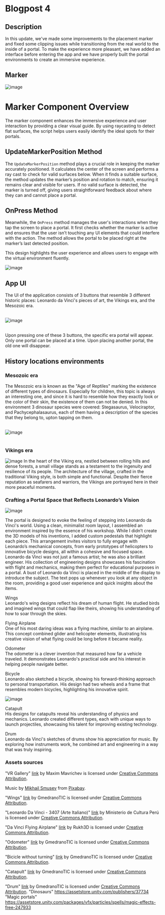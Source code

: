 # Blogpost 4 #

## Description ##

In this update, we've made some improvements to the placement marker and fixed some clipping issues while transitioning from the real world to the inside of a portal. To make the experience more pleasant, we have added an interface before entering the app and we have properly built the portal environments to create an immersive experience.

## Marker ##

![image](https://github.com/user-attachments/assets/d5d93ac1-4764-48c7-9aff-8dc19b8b6bdf)

# Marker Component Overview

The marker component enhances the immersive experience and user interaction by providing a clear visual guide. By using raycasting to detect flat surfaces, the script helps users easily identify the ideal spots for their portals.

## UpdateMarkerPosition Method

The `UpdateMarkerPosition` method plays a crucial role in keeping the marker accurately positioned. It calculates the center of the screen and performs a ray cast to check for valid surfaces below. When it finds a suitable surface, the method updates the marker’s position and rotation to match, ensuring it remains clear and visible for users. If no valid surface is detected, the marker is turned off, giving users straightforward feedback about where they can and cannot place a portal.

## OnPress Method

Meanwhile, the `OnPress` method manages the user's interactions when they tap the screen to place a portal. It first checks whether the marker is active and ensures that the user isn’t touching any UI elements that could interfere with the action. The method allows the portal to be placed right at the marker’s last detected position.

This design highlights the user experience and allows users to engage with the virtual environment fluently.

![image](https://github.com/user-attachments/assets/c4831b6a-2da1-421b-ac01-d931a9af28cf)

## App UI ##  

The UI of the application consists of 3 buttons that resemble 3 different historic places: Leonardo da Vinci's pieces of art, the Vikings era, and the Mesozoic era.

<br>![image](https://github.com/user-attachments/assets/a3565123-922b-4476-b8d3-ffc3f0af11b8)<br><br>

Upon pressing one of these 3 buttons, the specific era portal will appear. Only one portal can be placed at a time. Upon placing another portal, the old one will disappear.

## History locations environments ##

### Mesozoic era ###

The Mesozoic era is known as the "Age of Reptiles" marking the existence of different types of dinosaurs. Especially for children, this topic is always an interesting one, and since it is hard to resemble how they exactly look or the color of their skin, the existence of them can not be denied. In this environment 3 dinosaur species were covered: Stegasaurus, Velociraptor, and Pachycephalasaurus, each of them having a description of the species that they belong to, upton tapping on them.

<br>![image](https://github.com/user-attachments/assets/0e3c576d-9e90-4285-85fd-7eda6e5443fb)<br><br>

### Vikings era ###
![image](https://github.com/user-attachments/assets/19c2d45c-2c7a-49fc-a615-cfba118fa18e)
In the heart of the Viking era, nestled between rolling hills and dense forests, a small village stands as a testament to the ingenuity and resilience of its people. The architecture of the village, crafted in the traditional Viking style, is both simple and functional. Despite their fierce reputation as seafarers and warriors, the Vikings are portrayed here in their more peaceful moments.

### Crafting a Portal Space that Reflects Leonardo’s Vision

![image](https://github.com/user-attachments/assets/ebe704c6-1ec8-49e0-aff2-8f7ab367b4d2)

The portal is designed to evoke the feeling of stepping into Leonardo da Vinci's world. Using a clean, minimalist room layout, I assembled an environment inspired by the essence of his workshop. While I didn’t create the 3D models of his inventions, I added custom pedestals that highlight each piece. This arrangement invites visitors to fully engage with Leonardo’s mechanical concepts, from early prototypes of helicopters to innovative bicycle designs, all within a cohesive and focused space. Leonardo da Vinci was not just a famous artist; he was also a brilliant engineer. His collection of engineering designs showcases his fascination with flight and mechanics, making them perfect for educational purposes in a portal. A bust of Leonardo da Vinci is placed in the middle of the display to introduce the subject. The text pops up whenever you look at any object in the room, providing a good user experience and quick insights about the items.

Wings <br>
Leonardo's wing designs reflect his dream of human flight. He studied birds and imagined wings that could flap like theirs, showing his understanding of how to soar through the skies.

Flying Airplane <br>
One of his most daring ideas was a flying machine, similar to an airplane. This concept combined glider and helicopter elements, illustrating his creative vision of what flying could be long before it became reality.

Odometer <br>
The odometer is a clever invention that measured how far a vehicle traveled. It demonstrates Leonardo's practical side and his interest in helping people navigate better.

Bicycle <br>
Leonardo also sketched a bicycle, showing his forward-thinking approach to personal transportation. His design had two wheels and a frame that resembles modern bicycles, highlighting his innovative spirit.

![image](https://github.com/user-attachments/assets/aa507be3-119c-42af-8ec3-c0cca58b05bb)

Catapult <br>
His designs for catapults reveal his understanding of physics and mechanics. Leonardo created different types, each with unique ways to launch projectiles, showcasing his talent for improving existing technology.

Drum <br>
Leonardo da Vinci's sketches of drums show his appreciation for music. By exploring how instruments work, he combined art and engineering in a way that was truly inspiring.

### Assets sources

"VR Gallery" [link](https://skfb.ly/ooRLp) by Maxim Mavrichev is licensed under [Creative Commons Attribution](http://creativecommons.org/licenses/by/4.0/).

Music by [Mikhail Smusev](https://pixabay.com/users/sigmamusicart-36860929/?utm_source=link-attribution&utm_medium=referral&utm_campaign=music&utm_content=256262) from [Pixabay](https://pixabay.com/music//?utm_source=link-attribution&utm_medium=referral&utm_campaign=music&utm_content=256262).

"Wings" [link](https://skfb.ly/6XRDM) by GmedranoTIC is licensed under [Creative Commons Attribution](http://creativecommons.org/licenses/by/4.0/).

"Leonardo Da Vinci - 3407 (Arte Italiano)" [link](https://skfb.ly/6vvpL) by Ministerio de Cultura Perú is licensed under [Creative Commons Attribution](http://creativecommons.org/licenses/by/4.0/).

"Da Vinci Flying Airplane" [link](https://skfb.ly/oJxp8) by Rukh3D is licensed under [Creative Commons Attribution](http://creativecommons.org/licenses/by/4.0/).

"Odometer" [link](https://skfb.ly/o7OX7) by GmedranoTIC is licensed under [Creative Commons Attribution](http://creativecommons.org/licenses/by/4.0/).

"Bicicle without turning" [link](https://skfb.ly/6YsMv) by GmedranoTIC is licensed under [Creative Commons Attribution](http://creativecommons.org/licenses/by/4.0/).

"Catapult" [link](https://skfb.ly/6YPCs) by GmedranoTIC is licensed under [Creative Commons Attribution](http://creativecommons.org/licenses/by/4.0/).

"Drum" [link](https://skfb.ly/6WWIJ) by GmedranoTIC is licensed under [Creative Commons Attribution](http://creativecommons.org/licenses/by/4.0/).
"Dinosaurs" https://assetstore.unity.com/publishers/37734
"Magic portals" https://assetstore.unity.com/packages/vfx/particles/spells/magic-effects-free-247933




